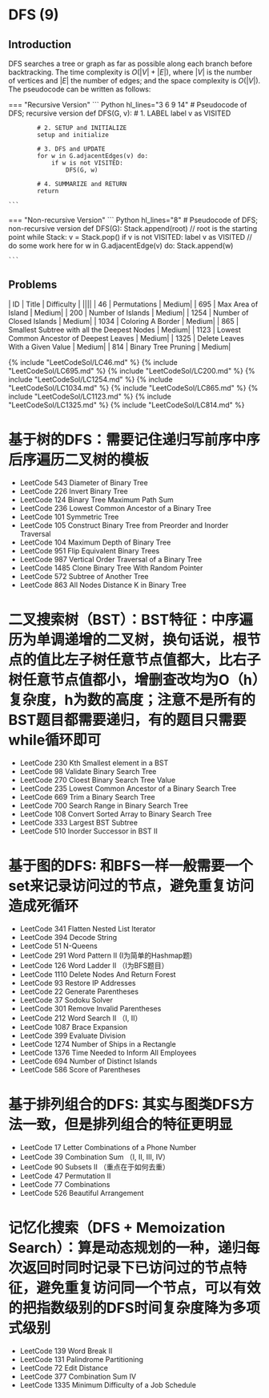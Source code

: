 # DFS (9)

## Introduction
DFS searches a tree or graph as far as possible along each branch before backtracking. The time complexity is $O(|V| + |E|)$, where $|V|$ is the number of vertices and $|E|$ the number of edges; and the space complexity is $O(|V|)$. The pseudocode can be written as follows:

=== "Recursive Version"
    ``` Python hl_lines="3 6 9 14"
        # Pseudocode of DFS; recursive version
        def DFS(G, v):
            # 1. LABEL
            label v as VISITED

            # 2. SETUP and INITIALIZE
            setup and initialize

            # 3. DFS and UPDATE
            for w in G.adjacentEdges(v) do:
                if w is not VISITED:
                    DFS(G, w)

            # 4. SUMMARIZE and RETURN                                         
            return

    ```
=== "Non-recursive Version"
    ``` Python hl_lines="8"
        # Pseudocode of DFS; non-recursive version
        def DFS(G):
            Stack.append(root) // root is the starting point
            while Stack:
                v = Stack.pop()
                if v is not VISITED:
                    label v as VISITED
                    // do some work here
                    for w in G.adjacentEdge(v) do:
                        Stack.append(w)

    ```

## Problems
| ID   | Title | Difficulty |
||||
| 46   | Permutations | Medium|
| 695  | Max Area of Island | Medium|
| 200  | Number of Islands | Medium|
| 1254 | Number of Closed Islands | Medium|
| 1034 | Coloring A Border | Medium|
| 865  | Smallest Subtree with all the Deepest Nodes | Medium|
| 1123 | Lowest Common Ancestor of Deepest Leaves | Medium|
| 1325 | Delete Leaves With a Given Value | Medium|
| 814  | Binary Tree Pruning | Medium|

{% include "LeetCodeSol/LC46.md" %}
{% include "LeetCodeSol/LC695.md" %}
{% include "LeetCodeSol/LC200.md" %}
{% include "LeetCodeSol/LC1254.md" %}
{% include "LeetCodeSol/LC1034.md" %}
{% include "LeetCodeSol/LC865.md" %}
{% include "LeetCodeSol/LC1123.md" %}
{% include "LeetCodeSol/LC1325.md" %}
{% include "LeetCodeSol/LC814.md" %}


# 基于树的DFS：需要记住递归写前序中序后序遍历二叉树的模板

- LeetCode 543 Diameter of Binary Tree
- LeetCode 226 Invert Binary Tree
- LeetCode 124 Binary Tree Maximum Path Sum
- LeetCode 236 Lowest Common Ancestor of a Binary Tree
- LeetCode 101 Symmetric Tree
- LeetCode 105 Construct Binary Tree from Preorder and Inorder Traversal
- LeetCode 104 Maximum Depth of Binary Tree
- LeetCode 951 Flip Equivalent Binary Trees
- LeetCode 987 Vertical Order Traversal of a Binary Tree
- LeetCode 1485 Clone Binary Tree With Random Pointer
- LeetCode 572 Subtree of Another Tree
- LeetCode 863 All Nodes Distance K in Binary Tree

# 二叉搜索树（BST）：BST特征：中序遍历为单调递增的二叉树，换句话说，根节点的值比左子树任意节点值都大，比右子树任意节点值都小，增删查改均为O（h）复杂度，h为数的高度；注意不是所有的BST题目都需要递归，有的题目只需要while循环即可

- LeetCode 230 Kth Smallest element in a BST
- LeetCode 98 Validate Binary Search Tree
- LeetCode 270 Cloest Binary Search Tree Value
- LeetCode 235 Lowest Common Ancestor of a Binary Search Tree
- LeetCode 669 Trim a Binary Search Tree
- LeetCode 700 Search Range in Binary Search Tree
- LeetCode 108 Convert Sorted Array to Binary Search Tree
- LeetCode 333 Largest BST Subtree
- LeetCode 510 Inorder Successor in BST II

# 基于图的DFS: 和BFS一样一般需要一个set来记录访问过的节点，避免重复访问造成死循环

- LeetCode 341 Flatten Nested List Iterator
- LeetCode 394 Decode String
- LeetCode 51 N-Queens
- LeetCode 291 Word Pattern II (I为简单的Hashmap题)
- LeetCode 126 Word Ladder II （I为BFS题目）
- LeetCode 1110 Delete Nodes And Return Forest
- LeetCode 93 Restore IP Addresses
- LeetCode 22 Generate Parentheses
- LeetCode 37 Sodoku Solver
- LeetCode 301 Remove Invalid Parentheses
- LeetCode 212 Word Search II （I, II）
- LeetCode 1087 Brace Expansion
- LeetCode 399 Evaluate Division
- LeetCode 1274 Number of Ships in a Rectangle
- LeetCode 1376 Time Needed to Inform All Employees
- LeetCode 694 Number of Distinct Islands
- LeetCode 586 Score of Parentheses

# 基于排列组合的DFS: 其实与图类DFS方法一致，但是排列组合的特征更明显

- LeetCode 17 Letter Combinations of a Phone Number
- LeetCode 39 Combination Sum （I, II, III, IV）
- LeetCode 90 Subsets II （重点在于如何去重）
- LeetCode 47 Permutation II
- LeetCode 77 Combinations
- LeetCode 526 Beautiful Arrangement

# 记忆化搜索（DFS + Memoization Search）：算是动态规划的一种，递归每次返回时同时记录下已访问过的节点特征，避免重复访问同一个节点，可以有效的把指数级别的DFS时间复杂度降为多项式级别

- LeetCode 139 Word Break II
- LeetCode 131 Palindrome Partitioning
- LeetCode 72 Edit Distance
- LeetCode 377 Combination Sum IV
- LeetCode 1335 Minimum Difficulty of a Job Schedule